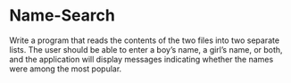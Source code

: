 # Name-Search
Write a program that reads the contents of the two files into two separate lists. The user should
be able to enter a boy’s name, a girl’s name, or both, and the application will display messages
indicating whether the names were among the most popular.
